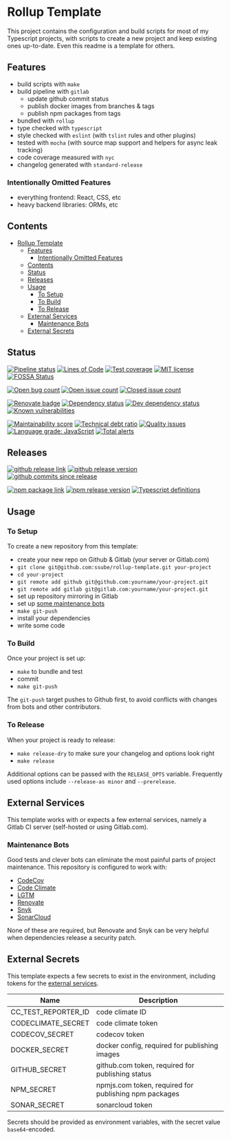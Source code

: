# Rollup Template

This project contains the configuration and build scripts for most of
my Typescript projects, with scripts to create a new project and keep
existing ones up-to-date. Even this readme is a template for others.

## Features

- build scripts with `make`
- build pipeline with `gitlab`
  - update github commit status
  - publish docker images from branches & tags
  - publish npm packages from tags
- bundled with `rollup`
- type checked with `typescript`
- style checked with `eslint` (with `tslint` rules and other plugins)
- tested with `mocha` (with source map support and helpers for async leak tracking)
- code coverage measured with `nyc`
- changelog generated with `standard-release`

### Intentionally Omitted Features

- everything frontend: React, CSS, etc
- heavy backend libraries: ORMs, etc

## Contents

- [Rollup Template](#rollup-template)
  - [Features](#features)
    - [Intentionally Omitted Features](#intentionally-omitted-features)
  - [Contents](#contents)
  - [Status](#status)
  - [Releases](#releases)
  - [Usage](#usage)
    - [To Setup](#to-setup)
    - [To Build](#to-build)
    - [To Release](#to-release)
  - [External Services](#external-services)
    - [Maintenance Bots](#maintenance-bots)
  - [External Secrets](#external-secrets)

## Status

[![Pipeline status](https://img.shields.io/gitlab/pipeline/ssube/rollup-template.svg?gitlab_url=https%3A%2F%2Fgit.apextoaster.com&logo=gitlab)](https://git.apextoaster.com/ssube/rollup-template/commits/master)
[![Lines of Code](https://sonarcloud.io/api/project_badges/measure?project=ssube_rollup-template&metric=ncloc)](https://sonarcloud.io/dashboard?id=ssube_rollup-template)
[![Test coverage](https://codecov.io/gh/ssube/rollup-template/branch/master/graph/badge.svg)](https://codecov.io/gh/ssube/rollup-template)
[![MIT license](https://img.shields.io/github/license/ssube/rollup-template.svg)](https://github.com/ssube/rollup-template/blob/master/LICENSE.md)
[![FOSSA Status](https://app.fossa.com/api/projects/git%2Bgithub.com%2Fssube%2Frollup-template.svg?type=shield)](https://app.fossa.com/projects/git%2Bgithub.com%2Fssube%2Frollup-template?ref=badge_shield)

[![Open bug count](https://img.shields.io/github/issues-raw/ssube/rollup-template/type-bug.svg)](https://github.com/ssube/rollup-template/issues?q=is%3Aopen+is%3Aissue+label%3Atype%2Fbug)
[![Open issue count](https://img.shields.io/github/issues-raw/ssube/rollup-template.svg)](https://github.com/ssube/rollup-template/issues?q=is%3Aopen+is%3Aissue)
[![Closed issue count](https://img.shields.io/github/issues-closed-raw/ssube/rollup-template.svg)](https://github.com/ssube/rollup-template/issues?q=is%3Aissue+is%3Aclosed)

[![Renovate badge](https://badges.renovateapi.com/github/ssube/rollup-template)](https://renovatebot.com)
[![Dependency status](https://img.shields.io/david/ssube/rollup-template.svg)](https://david-dm.org/ssube/rollup-template)
[![Dev dependency status](https://img.shields.io/david/dev/ssube/rollup-template.svg)](https://david-dm.org/ssube/rollup-template?type=dev)
[![Known vulnerabilities](https://snyk.io/test/github/ssube/rollup-template/badge.svg)](https://snyk.io/test/github/ssube/rollup-template)

[![Maintainability score](https://api.codeclimate.com/v1/badges/0ca333e0379bda050d84/maintainability)](https://codeclimate.com/github/ssube/rollup-template/maintainability)
[![Technical debt ratio](https://img.shields.io/codeclimate/tech-debt/ssube/rollup-template.svg)](https://codeclimate.com/github/ssube/rollup-template/trends/technical_debt)
[![Quality issues](https://img.shields.io/codeclimate/issues/ssube/rollup-template.svg)](https://codeclimate.com/github/ssube/rollup-template/issues)
[![Language grade: JavaScript](https://img.shields.io/lgtm/grade/javascript/g/ssube/rollup-template.svg?logo=lgtm)](https://lgtm.com/projects/g/ssube/rollup-template/context:javascript)
[![Total alerts](https://img.shields.io/lgtm/alerts/g/ssube/rollup-template.svg)](https://lgtm.com/projects/g/ssube/rollup-template/alerts/)

## Releases

[![github release link](https://img.shields.io/badge/github-release-blue?logo=github)](https://github.com/ssube/rollup-template/releases)
[![github release version](https://img.shields.io/github/tag/ssube/rollup-template.svg)](https://github.com/ssube/rollup-template/releases)
[![github commits since release](https://img.shields.io/github/commits-since/ssube/rollup-template/v0.2.4.svg)](https://github.com/ssube/rollup-template/compare/v0.2.4...master)

[![npm package link](https://img.shields.io/badge/npm-package-blue?logo=npm)](https://www.npmjs.com/package/@apextoaster/rollup-template)
[![npm release version](https://img.shields.io/npm/v/@apextoaster/rollup-template.svg)](https://www.npmjs.com/package/@apextoaster/rollup-template)
[![Typescript definitions](https://img.shields.io/npm/types/@apextoaster/rollup-template.svg)](https://www.npmjs.com/package/@apextoaster/rollup-template)

## Usage

### To Setup

To create a new repository from this template:

- create your new repo on Github & Gitlab (your server or Gitlab.com)
- `git clone git@github.com:ssube/rollup-template.git your-project`
- `cd your-project`
- `git remote add github git@github.com:yourname/your-project.git`
- `git remote add gitlab git@gitlab.com:yourname/your-project.git`
- set up repository mirroring in Gitlab
- set up [some maintenance bots](#maintenance-bots)
- `make git-push`
- install your dependencies
- write some code

### To Build

Once your project is set up:

- `make` to bundle and test
- commit
- `make git-push`

The `git-push` target pushes to Github first, to avoid conflicts with changes
from bots and other contributors.

### To Release

When your project is ready to release:

- `make release-dry` to make sure your changelog and options look right
- `make release`

Additional options can be passed with the `RELEASE_OPTS` variable. Frequently
used options include `--release-as minor` and `--prerelease`.

## External Services

This template works with or expects a few external services, namely a Gitlab
CI server (self-hosted or using Gitlab.com).

### Maintenance Bots

Good tests and clever bots can eliminate the most painful parts of project
maintenance. This repository is configured to work with:

- [CodeCov](https://codecov.io/)
- [Code Climate](https://codeclimate.com/)
- [LGTM](https://lgtm.com/)
- [Renovate](https://renovatebot.com/)
- [Snyk](https://snyk.io/)
- [SonarCloud](https://sonarcloud.io/)

None of these are required, but Renovate and Snyk can be very helpful when
dependencies release a security patch.

## External Secrets

This template expects a few secrets to exist in the environment, including
tokens for the [external services](#external-services).

| Name                | Description                                           |
| ------------------- | ----------------------------------------------------- |
| CC_TEST_REPORTER_ID | code climate ID                                       |
| CODECLIMATE_SECRET  | code climate token                                    |
| CODECOV_SECRET      | codecov token                                         |
| DOCKER_SECRET       | docker config, required for publishing images         |
| GITHUB_SECRET       | github.com token, required for publishing status      |
| NPM_SECRET          | npmjs.com token, required for publishing npm packages |
| SONAR_SECRET        | sonarcloud token                                      |

Secrets should be provided as environment variables, with the secret value
`base64`-encoded.
